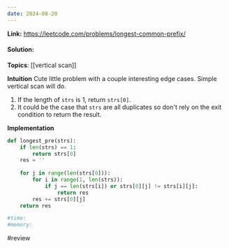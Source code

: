 ```yaml
---
date: 2024-08-20
---
```

**Link:** https://leetcode.com/problems/longest-common-prefix/
#### Solution:

**Topics**: [[vertical scan]]

**Intuition**
Cute little problem with a couple interesting edge cases. Simple vertical scan will do.

1. If the length of `strs` is 1, return `strs[0]`.
2. It could be the case that `strs` are all duplicates so don't rely on the exit condition to return the result.

**Implementation**
```python
def longest_pre(strs):
	if len(strs) == 1:
		return strs[0]
	res = ''
		
	for j in range(len(strs[0])):
		for i in range(1, len(strs)):
			if j == len(strs[i]) or strs[0][j] != strs[i][j]:
				return res
		res += strs[0][j]
	return res

#time:
#memory:
```

#review 


